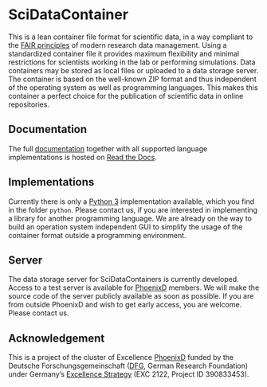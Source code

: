 # SciDataContainer

This is a lean container file format for scientific data, in a way compliant to the [FAIR principles](https://en.wikipedia.org/wiki/FAIR_data) of modern research data management. Using a standardized container file it provides maximum flexibility and minimal restrictions for scientists working in the lab or performing simulations. Data containers may be stored as local files or uploaded to a data storage server. The container is based on the well-known ZIP format and thus independent of the operating system as well as programming languages. This makes this container a perfect choice for the publication of scientific data in online repositories.

## Documentation

The full [documentation](https://github.com/reincas/scidatacontainer) together with all supported language implementations is hosted on [Read the Docs](https://readthedocs.org/).

## Implementations

Currently there is only a [Python 3](https://www.python.org/) implementation available, which you find in the folder `python`. Please contact us, if you are interested in implementing a library for another programming language. We are already on the way to build an operation system independent GUI to simplify the usage of the container format outside a programming environment.

## Server

The data storage server for SciDataContainers is currently developed. Access to a test server is available for [PhoenixD](https://www.phoenixd.uni-hannover.de) members. We will make the source code of the server publicly available as soon as possible. If you are from outside PhoenixD and wish to get early access, you are welcome. Please contact us.

## Acknowledgement

This is a project of the cluster of Excellence [PhoenixD](https://www.phoenixd.uni-hannover.de) funded by the Deutsche Forschungsgemeinschaft ([DFG](https://www.dfg.de/en/), German Research Foundation) under Germany’s [Excellence Strategy](https://www.dfg.de/en/research_funding/programmes/excellence_strategy/index.html) (EXC 2122, Project ID 390833453).

